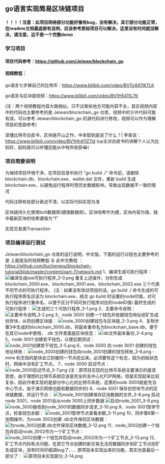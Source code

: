 ## go语言实现简易区块链项目

#### ！！！！注意：此项目网络部分功能好像有bug，没有解决，其它部分功能正常，在readme文档最底部有说明，应该参考原始项目可以解决，这里没有时间就没解决，请注意，这不是一个完整demo

### 学习项目
#### 项目代码参考：https://github.com/Jeiwan/blockchain_go
#### 视频教程：
go语言七步铸自己的比特币：https://www.bilibili.com/video/BV1U4411K7LK

go语言与区块链视频：https://www.bilibili.com/video/BV1H5411L7tt

(注：两个视频教程内容大致相似，只不过某些地方可能内容不全，其实视频内容中的代码也主要参考的是 Jeiwan/blockchain_go 仓库，视频中的少许代码可能有误，可以参考 Jeiwan/blockchain_go 的源代码进行修改，视频可以作为理解项目的思路参考)

读懂比特币白皮书，区块链开山之作，中本聪到底说了什么？| 李查说：https://www.bilibili.com/video/BV1Hh411Z7id
(up主对白皮书的讲解个人认为比较好，起码我可以听懂还能从中有所收获😂)

### 项目简要说明

为保持项目环境干净，在项目目录中执行 “go build ./” 命令前，请删除 blockchain.db、blockchain.exe、wallet.dat 文件，重新 build 生成 blockchain.exe，以避免运行程序时受历史数据影响，导致出现数据不一致的情况

代码注释有些部分表述不清，以实际代码实现为准

区块链持久化使用bolt数据库(键值数据库)，区块哈希作为键，区块内容为值，链中最新区块的哈希键值为“1”

实现交易类Transaction

### 项目编译运行测试
Jeiwan/blockchain_go 仓库的运行说明，中文版，下面的运行过程也主要参考的是 上面提及的视频教程 与 此中文教程 ：https://github.com/liuchengxu/blockchain-tutorial/blob/master/content/part-7/network.md
1、编译生成可执行程序：
![编译生成exe可执行程序_3-0.png](./images/编译生成exe可执行程序_3-0.png)
重复上述操作，分别生成 blockchain_3000.exe、blockchain_3001.exe、blockchain_3002.exe 三个代表不同节点的可执行程序。
(注：如果没有改动项目的话，go build ./ 命令生成的可执行程序原名应该为 blockchain.exe，结合 go build 时设置的nodeID值，对可执行程序进行重命名，以便于区分不同可执行程序对应的nodeID值)
最终生成的可执行程序：
![生成的三个可执行程序_3-1.png](./images/生成的三个可执行程序_3-1.png)
2、主要命令说明：
![主要命令说明_3-2.png](./images/主要命令说明_3-2.png)
3、node 3000 创建一个钱包并依据钱包地址挖矿生成创世块，从而创建区块链：
![node_3000创建钱包与区块链_3-3.png](./images/node_3000创建钱包与区块链_3-3.png)
4、复制步骤3中生成的blockchain_3000.db，将副本重命名为blockchain_base.db，便于在其它node中使用， .db 文件里面是区块信息：
![db文件副本备份_3-4.png](./images/db文件副本备份_3-4.png)
5、node 3001 创建若干钱包，以便后期测试：
![node_3001创建若干钱包_3-5.png](./images/node_3001创建若干钱包_3-5.png)
6、node 3000 向 node 3001 创建的钱包地址转账：
![node_3000创建的钱包向node_3001创建的钱包转账_3-6.png](./images/node_3000创建的钱包向node_3001创建的钱包转账_3-6.png)
-mine 标志指的是块会立刻被同一节点挖出来。必须要有这个标志，因为初始状态时，网络中没有矿工节点。
7、node 3000 启动节点：
![node_3000启动节点_3-7.png](./images/node_3000启动节点_3-7.png)
(注：原项目实现的比特币系统主要演示的是其思想，由于理想的比特币系统应该是完全的去中心化P2P网络，但是实现起来比较复杂，因此作者实现的是部分中心化的比特币系统，这里的node 3000就是充当中心节点，由于演示网络功能和数据同步的)
8、node 3001 保存创世块节点的区块链数据，并运行节点：
![为node_3001创建保存区块数据的文件_3-8.png](./images/为node_3001创建保存区块数据的文件_3-8.png)
启动node 3001，node 3001会从node 3000上同步数据
![启动node_3001_3-9.png](./images/启动node_3001_3-9.png)
![node_3000接收到node_3001的数据同步请求_3-10.png](./images/node_3000接收到node_3001的数据同步请求_3-10.png)
9、node 3001暂停节点，检查钱包余额：
![node_3001暂停节点查看余额_3-11.png](./images/node_3001暂停节点查看余额_3-11.png)
10、同步骤8第一张图操作，为node 3002创建 .db文件保存区块数据：
![为node_3002创建.db文件保存区块数据_3-12.png](./images/为node_3002创建.db文件保存区块数据_3-12.png)
11、node_3002创建一个钱包并启动node_3002作为一个矿工节点：
![node_3002创建一个钱包并启动node_3002作为一个矿工节点_3-13.png](./images/node_3002创建一个钱包并启动node_3002作为一个矿工节点_3-13.png)
12、矿工节点代码有点问题，在其它节点创建的新交易无法将数据同步到矿工节点挖矿生成区块，没有时间仔细调bug了......
原项目未实现出来的功能，其实也是最后一部分了：
![原项目未实现部分_3-14.png](./images/原项目未实现部分_3-14.png)
